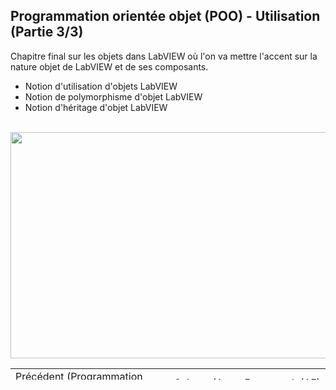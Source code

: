 <h2 dir="auto" id="user-content-h_174031069121655196260265"><strong><span>Programmation orient&eacute;e objet (POO) - Utilisation</span> </strong><strong>(Partie 3/3)</strong></h2>
<p><span>Chapitre final sur les objets dans LabVIEW o&ugrave; l'on va mettre l'accent sur la nature objet de LabVIEW et de ses composants.</span></p>
<ul dir="auto">
<li>Notion d'utilisation d'objets LabVIEW</li>
<li>Notion de polymorphisme d'objet LabVIEW</li>
<li>Notion d'h&eacute;ritage d'objet LabVIEW</li>
</ul>
<p dir="auto"></p>
<p>&nbsp;<a href="https://youtu.be/U2lEx78yICY"><img src="5.jpg" width="640" height="362" alt="" style="display: block; margin-left: auto; margin-right: auto;" /></a></p>
<p></p>
<p></p>
<table border="0" style="width: 100%; border-collapse: collapse; border-style: none; height: 18px;">
<tbody>
<tr style="height: 18px;">
<td style="width: 50%; height: 18px;"><a href="https://github.com/Technologies-de-France/Formation-LabVIEW/tree/main/H-2%20Programmation%20orient%C3%A9e%20objet%20(POO)%20-%20Application">Pr&eacute;c&eacute;dent (Programmation orient&eacute;e objet (POO) - Application)</a><a href="/D-2%20Queue message handler - QMH - Calculatrice 1/"></a><a href="/D-1 Queue message handler - QMH/"></a><a href="/C-3 Machine d'&eacute;tat, le template NI/"></a><br /><a href="/C-1 Machine d'&eacute;tat, pr&eacute;sentation/"></a></td>
<td style="width: 50%; text-align: right; height: 18px;"><a href="/C-3 Machine d'&eacute;tat, le template NI/"></a><a href="https://github.com/Technologies-de-France/Formation-LabVIEW/tree/main/H-2%20Programmation%20orient%C3%A9e%20objet%20(POO)%20-%20Application">Suivant (<span>Actor Framework (AF) - Introduction</span>)</a></td>
</tr>
</tbody>
</table>
<p dir="auto" id="user-content-h_4774480761351655104528452" style="text-align: left;"></p>
